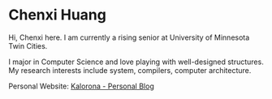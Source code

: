 # Chenxi Huang

Hi, Chenxi here. I am currently a rising senior at University of Minnesota Twin Cities.

I major in Computer Science and love playing with well-designed structures. My research interests include system, compilers, computer architecture.

Personal Website: [Kalorona - Personal Blog](https://kalorona.com)
